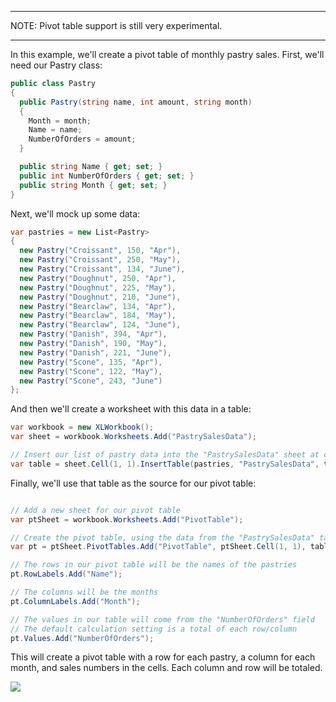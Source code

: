 ***
NOTE: Pivot table support is still very experimental.
***

In this example, we'll create a pivot table of monthly pastry sales. First, we'll need our Pastry class:  
```c#
public class Pastry
{
  public Pastry(string name, int amount, string month)
  {
    Month = month;
    Name = name;
    NumberOfOrders = amount;
  }

  public string Name { get; set; }
  public int NumberOfOrders { get; set; }
  public string Month { get; set; }
}
```

Next, we'll mock up some data:  
```c#
var pastries = new List<Pastry>
{
  new Pastry("Croissant", 150, "Apr"),
  new Pastry("Croissant", 250, "May"),
  new Pastry("Croissant", 134, "June"),
  new Pastry("Doughnut", 250, "Apr"),
  new Pastry("Doughnut", 225, "May"),
  new Pastry("Doughnut", 210, "June"),
  new Pastry("Bearclaw", 134, "Apr"),
  new Pastry("Bearclaw", 184, "May"),
  new Pastry("Bearclaw", 124, "June"),
  new Pastry("Danish", 394, "Apr"),
  new Pastry("Danish", 190, "May"),
  new Pastry("Danish", 221, "June"),
  new Pastry("Scone", 135, "Apr"),
  new Pastry("Scone", 122, "May"),
  new Pastry("Scone", 243, "June")
};
```

And then we'll create a worksheet with this data in a table:  
```c#
var workbook = new XLWorkbook();
var sheet = workbook.Worksheets.Add("PastrySalesData");

// Insert our list of pastry data into the "PastrySalesData" sheet at cell 1,1
var table = sheet.Cell(1, 1).InsertTable(pastries, "PastrySalesData", true);
```

Finally, we'll use that table as the source for our pivot table:  
```c#

// Add a new sheet for our pivot table
var ptSheet = workbook.Worksheets.Add("PivotTable");

// Create the pivot table, using the data from the "PastrySalesData" table
var pt = ptSheet.PivotTables.Add("PivotTable", ptSheet.Cell(1, 1), table.AsRange());

// The rows in our pivot table will be the names of the pastries
pt.RowLabels.Add("Name");

// The columns will be the months
pt.ColumnLabels.Add("Month");

// The values in our table will come from the "NumberOfOrders" field
// The default calculation setting is a total of each row/column
pt.Values.Add("NumberOfOrders");
```

This will create a pivot table with a row for each pastry, a column for each month, and sales numbers in the cells. Each column and row will be totaled.  

![](http://i.imgur.com/4NWd705.jpg)
